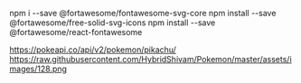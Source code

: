 npm i --save @fortawesome/fontawesome-svg-core
npm install --save @fortawesome/free-solid-svg-icons
npm install --save @fortawesome/react-fontawesome

https://pokeapi.co/api/v2/pokemon/pikachu/
https://raw.githubusercontent.com/HybridShivam/Pokemon/master/assets/images/128.png
